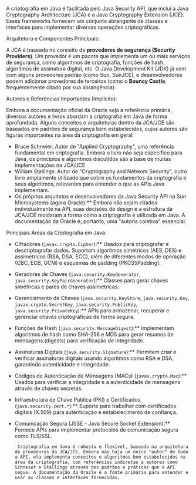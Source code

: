 A criptografia em Java é facilitada pelo Java Security API, que inclui a Java Cryptography Architecture (JCA) e a Java Cryptography Extension (JCE). Esses frameworks fornecem um conjunto abrangente de classes e interfaces para implementar diversas operações criptográficas.

Arquitetura e Componentes Principais:

A JCA é baseada no conceito de **provedores de segurança (Security Providers)**. Um provedor é um pacote que implementa um ou mais serviços de segurança, como algoritmos de criptografia, funções de hash, algoritmos de assinatura digital, etc. O Java Development Kit (JDK) já vem com alguns provedores padrão (como Sun, SunJCE), e desenvolvedores podem adicionar provedores de terceiros (como o **Bouncy Castle**, frequentemente citado por sua abrangência).

Autores e Referências Importantes (Implícito):

Embora a documentação oficial da Oracle seja a referência primária, diversos autores e livros abordam a criptografia em Java de forma aprofundada. Alguns conceitos e arquiteturas dentro da JCA/JCE são baseados em padrões de segurança bem estabelecidos, cujos autores são figuras importantes na área da criptografia em geral:

* Bruce Schneier: Autor de "Applied Cryptography", uma referência fundamental em criptografia. Embora o livro não seja específico para Java, os princípios e algoritmos discutidos são a base de muitas implementações na JCA/JCE.
* William Stallings: Autor de "Cryptography and Network Security", outro livro amplamente utilizado que cobre os fundamentos da criptografia e seus algoritmos, relevantes para entender o que as APIs Java implementam.
* Os próprios arquitetos e desenvolvedores da Java Security API na Sun Microsystems (agora Oracle):** Embora não sejam citados individualmente na API, suas decisões de design e a estrutura da JCA/JCE moldaram a forma como a criptografia é utilizada em Java. A documentação da Oracle é, portanto, uma "autoria coletiva" essencial.

Principais Áreas da Criptografia em Java:

* Cifradores (`javax.crypto.Cipher`):** Usados para criptografar e descriptografar dados. Suportam algoritmos simétricos (AES, DES) e assimétricos (RSA, DSA, ECC), além de diferentes modos de operação (CBC, ECB, GCM) e esquemas de padding (PKCS5Padding).
* Geradores de Chaves (`java.security.KeyGenerator`, `java.security.KeyPairGenerator`):** Classes para gerar chaves simétricas e pares de chaves assimétricas.
* Gerenciamento de Chaves (`java.security.KeyStore`, `java.security.Key`, `javax.crypto.SecretKey`, `java.security.PublicKey`, `java.security.PrivateKey`):** APIs para armazenar, recuperar e gerenciar chaves criptográficas de forma segura.
* Funções de Hash (`java.security.MessageDigest`):** Implementam algoritmos de hash como SHA-256 e MD5 para gerar resumos de mensagens (digests) para verificação de integridade.
* Assinaturas Digitais (`java.security.Signature`):** Permitem criar e verificar assinaturas digitais usando algoritmos como RSA e DSA, garantindo autenticidade e integridade.
* Códigos de Autenticação de Mensagens (MACs) (`javax.crypto.Mac`):** Usados para verificar a integridade e a autenticidade de mensagens através de chaves secretas.
* Infraestrutura de Chave Pública (PKI) e Certificados (`java.security.cert.*`):** Suporte para trabalhar com certificados digitais (X.509) para autenticação e estabelecimento de confiança.
* Comunicação Segura (JSSE - Java Secure Socket Extension):** Fornece APIs para implementar protocolos de comunicação segura como TLS/SSL.

       Criptografia em Java é robusta e flexível, baseada na arquitetura de provedores da JCA/JCE. Embora não haja um único "autor" de toda a API, ela implementa conceitos e algoritmos bem estabelecidos na área da criptografia, com referências indiretas a autores como Schneier e Stallings através dos padrões e práticas que a API segue. A documentação da Oracle é a fonte primária para entender e usar as classes e interfaces fornecidas.
